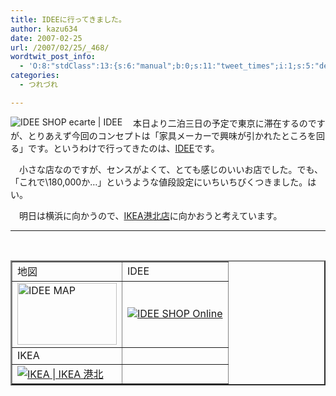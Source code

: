 ```yaml
---
title: IDEEに行ってきました。
author: kazu634
date: 2007-02-25
url: /2007/02/25/_468/
wordtwit_post_info:
  - 'O:8:"stdClass":13:{s:6:"manual";b:0;s:11:"tweet_times";i:1;s:5:"delay";i:0;s:7:"enabled";i:1;s:10:"separation";s:2:"60";s:7:"version";s:3:"3.7";s:14:"tweet_template";b:0;s:6:"status";i:2;s:6:"result";a:0:{}s:13:"tweet_counter";i:2;s:13:"tweet_log_ids";a:1:{i:0;i:2809;}s:9:"hash_tags";a:0:{}s:8:"accounts";a:1:{i:0;s:7:"kazu634";}}'
categories:
  - つれづれ

---
```

<div class="section">
<p>
<a href="http://www.idee.co.jp/shop/ideeshop/" onclick="__gaTracker('send', 'event', 'outbound-article', 'http://www.idee.co.jp/shop/ideeshop/', '');" target="_blank"><img align="left" alt="IDEE SHOP ecarte | IDEE" src="http://img.simpleapi.net/small/http://www.idee.co.jp/shop/ideeshop/" border="0" /></a>
</p>
  
<p>
    　本日より二泊三日の予定で東京に滞在するのですが、とりあえず今回のコンセプトは「家具メーカーで興味が引かれたところを回る」です。というわけで行ってきたのは、<a href="http://www.idee.co.jp/shop/ideeshop/" onclick="__gaTracker('send', 'event', 'outbound-article', 'http://www.idee.co.jp/shop/ideeshop/', 'IDEE');" target="_blank">IDEE</a>です。
</p>
  
<p>
    　小さな店なのですが、センスがよくて、とても感じのいいお店でした。でも、「これで\180,000か…」というような値段設定にいちいちびくつきました。はい。
</p>
  
<p>
    　明日は横浜に向かうので、<a href="http://www.ikea.com/ms/ja_JP/local_home/kohoku.html" onclick="__gaTracker('send', 'event', 'outbound-article', 'http://www.ikea.com/ms/ja_JP/local_home/kohoku.html', 'IKEA港北店');" target="blank">IKEA港北店</a>に向かおうと考えています。
</p>
  
<hr />
  
<center>
<br /> 
    
<table border="2">
<tr>
<td>
          地図
</td>
        
<td>
          IDEE
</td>
</tr>
      
<tr>
<td>
<a href="http://maps.google.com/maps?ie=UTF8&oe=UTF-8&client=firefox-a&z=19&q=35.664614,139.708419+%28IDEE%E3%81%AF%E3%81%93%E3%81%93%E2%99%AA%29&spn=0.00085,0.002189&t=h&om=1" onclick="__gaTracker('send', 'event', 'outbound-article', 'http://maps.google.com/maps?ie=UTF8&oe=UTF-8&client=firefox-a&z=19&q=35.664614,139.708419+%28IDEE%E3%81%AF%E3%81%93%E3%81%93%E2%99%AA%29&spn=0.00085,0.002189&t=h&om=1', '');" target="_blank"><img width="159" alt="IDEE MAP" src="http://image.blog.livedoor.jp/simoom634/imgs/6/e/6e8ec3a4-s.png" height="99" border="0" /></a>
</td>
        
<td>
<a href="http://www.idee-online.com/" onclick="__gaTracker('send', 'event', 'outbound-article', 'http://www.idee-online.com/', '');" target="_blank"><img alt="IDEE SHOP Online" src="http://img.simpleapi.net/small/http://www.idee-online.com/" border="0" /></a>
</td>
</tr>
      
<tr>
<td>
          IKEA
</td>
        
<td>
</td>
</tr>
      
<tr>
<td>
<a href="http://www.ikea.com/ms/ja_JP/local_home/kohoku.html" onclick="__gaTracker('send', 'event', 'outbound-article', 'http://www.ikea.com/ms/ja_JP/local_home/kohoku.html', '');" target="_blank"><img alt="IKEA | IKEA 港北" src="http://img.simpleapi.net/small/http://www.ikea.com/ms/ja_JP/local_home/kohoku.html" border="0" /></a>
</td>
        
<td>
</td>
</tr>
</table>
    
<p>
</center> </div>